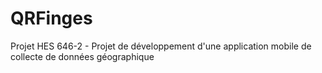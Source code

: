 # QRFinges
Projet HES 646-2 - Projet de développement d'une application mobile de collecte de données géographique
